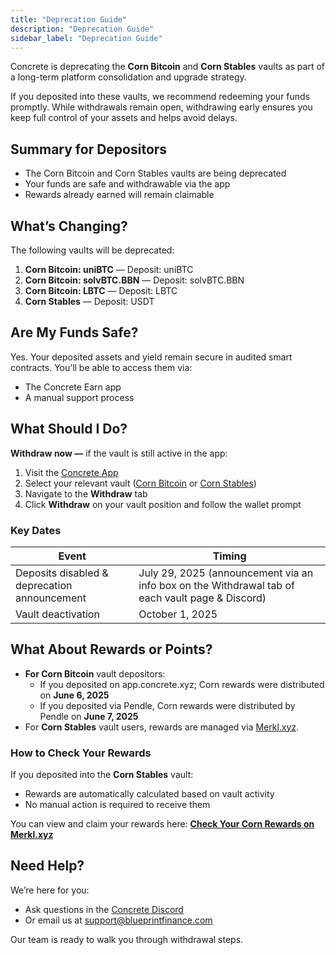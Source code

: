 ```yaml
---
title: "Deprecation Guide"
description: "Deprecation Guide"
sidebar_label: "Deprecation Guide"
---
```


Concrete is deprecating the **Corn Bitcoin** and **Corn Stables** vaults as part of a long-term platform consolidation and upgrade strategy.

If you deposited into these vaults, we recommend redeeming your funds promptly. While withdrawals remain open, withdrawing early ensures you keep full control of your assets and helps avoid delays.

## Summary for Depositors

- The Corn Bitcoin and Corn Stables vaults are being deprecated
- Your funds are safe and withdrawable via the app
- Rewards already earned will remain claimable

## What’s Changing?

The following vaults will be deprecated:

1. **Corn Bitcoin: uniBTC** — Deposit: uniBTC
2. **Corn Bitcoin: solvBTC.BBN** — Deposit: solvBTC.BBN
3. **Corn Bitcoin: LBTC** — Deposit: LBTC
4. **Corn Stables** — Deposit: USDT

## Are My Funds Safe?

Yes. Your deposited assets and yield remain secure in audited smart contracts. You’ll be able to access them via:

- The Concrete Earn app
- A manual support process

## What Should I Do?

**Withdraw now —** if the vault is still active in the app:

1. Visit the [Concrete App](https://app.concrete.xyz/)
2. Select your relevant vault ([Corn Bitcoin](https://app.concrete.xyz/vault/corn/btc) or [Corn Stables](https://app.concrete.xyz/vault/corn/usdt/0x3Eb6464A77D7B619AaAfa7e9FFC0fBe3ed7084B3))
3. Navigate to the **Withdraw** tab
4. Click **Withdraw** on your vault position and follow the wallet prompt

### Key Dates

| **Event** | **Timing** |
| --- | --- |
| Deposits disabled & deprecation announcement | July 29, 2025 (announcement via an info box on the Withdrawal tab of each vault page & Discord) |
| Vault deactivation | October 1, 2025 |

## What About Rewards or Points?

- **For Corn Bitcoin** vault depositors:
    - If you deposited on app.concrete.xyz; Corn rewards were distributed on **June 6, 2025**
    - If you deposited via Pendle, Corn rewards were distributed by Pendle on **June 7, 2025**
- For **Corn Stables** vault users, rewards are managed via [Merkl.xyz](https://app.merkl.xyz/opportunities/ethereum/ERC20/0x3Eb6464A77D7B619AaAfa7e9FFC0fBe3ed7084B3).

### How to Check Your Rewards

If you deposited into the **Corn Stables** vault:

- Rewards are automatically calculated based on vault activity
- No manual action is required to receive them

You can view and claim your rewards here:
[**Check Your Corn Rewards on Merkl.xyz**](https://app.merkl.xyz/opportunities/ethereum/ERC20/0x3Eb6464A77D7B619AaAfa7e9FFC0fBe3ed7084B3)

## Need Help?

We’re here for you:

- Ask questions in the [Concrete Discord](https://discord.gg/concretexyz)
- Or email us at [support@blueprintfinance.com](mailto:support@blueprintfinance.com)

Our team is ready to walk you through withdrawal steps.
